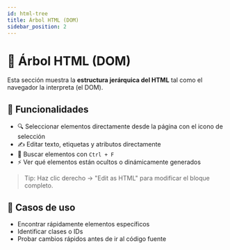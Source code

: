 ```yaml
---
id: html-tree
title: Árbol HTML (DOM)
sidebar_position: 2
---
```


# 🌳 Árbol HTML (DOM)

Esta sección muestra la **estructura jerárquica del HTML** tal como el navegador la interpreta (el DOM).

## 🧰 Funcionalidades

- 🔍 Seleccionar elementos directamente desde la página con el icono de selección
- ✍️ Editar texto, etiquetas y atributos directamente
- 🎯 Buscar elementos con `Ctrl + F`
- ⚡ Ver qué elementos están ocultos o dinámicamente generados

> Tip: Haz clic derecho → "Edit as HTML" para modificar el bloque completo.

## 📌 Casos de uso

- Encontrar rápidamente elementos específicos
- Identificar clases o IDs
- Probar cambios rápidos antes de ir al código fuente

